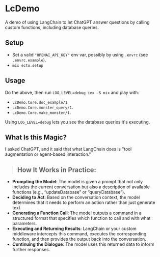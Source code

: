 # LcDemo

A demo of using LangChain to let ChatGPT answer questions by calling custom functions, including database queries.

## Setup

- Set a valid `"OPENAI_API_KEY"` env var, possibly by using `.envrc` (see `.envrc.example`).
- `mix ecto.setup`

## Usage

Do the above, then run `LOG_LEVEL=debug iex -S mix` and play with:

- `LcDemo.Core.doc_example/1`
- `LcDemo.Core.monster_query/1`.
- `LcDemo.Core.make_monster/1`.

Using `LOG_LEVEL=debug` lets you see the database queries it's executing.

## What Is this Magic?

I asked ChatGPT, and it said that what LangChain does is "tool augmentation or agent-based interaction."

> ## How It Works in Practice:
- **Prompting the Model**: The model is given a prompt that not only includes the current conversation but also a description of available functions (e.g., “updateDatabase” or “queryDatabase”).
- **Deciding to Act**: Based on the conversation context, the model determines that it needs to perform an action rather than just generate text.
- **Generating a Function Call**: The model outputs a command in a structured format that specifies which function to call and with what parameters.
- **Executing and Returning Results**: LangChain or your custom middleware intercepts this command, executes the corresponding function, and then provides the output back into the conversation.
- **Continuing the Dialogue**: The model uses this returned data to inform further responses.
